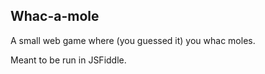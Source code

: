 ## Whac-a-mole

A small web game where (you guessed it) you whac moles.

Meant to be run in JSFiddle.

